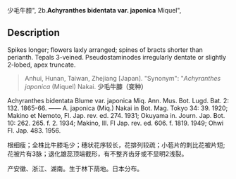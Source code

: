 少毛牛膝",
2b.**Achyranthes bidentata var. japonica** Miquel",

## Description
Spikes longer; flowers laxly arranged; spines of bracts shorter than perianth. Tepals 3-veined. Pseudostaminodes irregularly dentate or slightly 2-lobed, apex truncate.

> Anhui, Hunan, Taiwan, Zhejiang [Japan].
  "Synonym": "*Achyranthes* *japonica* (Miquel) Nakai.
**少毛牛膝（变种）**

Achyranthes bidentata Blume var. japonica Miq. Ann. Mus. Bot. Lugd. Bat. 2: 132. 1865-66. —— A. japonica (Miq.) Nakai in Bot. Mag. Tokyo 34: 39. 1920; Makino et Nemoto, Fl. Jap. rev. ed. 274. 1931; Okuyama in. Journ. Jap. Bot. 10: 262. 265. f. 2. 1934; Makino, Ill. Fl Jap. rev. ed. 606. f. 1819. 1949; Ohwi Fl. Jap. 483. 1956.

根细瘦；全株比牛膝毛少；穗状花序较长，花排列较疏；小苞片的刺比花被片短;花被片有3脉；退化雄蕊顶端截形，有不整齐齿牙或不显明2浅裂。

产安徽、浙江、湖南。生于林下荫地。日本分布。
